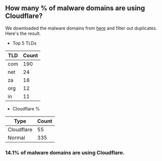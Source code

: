 ## How many % of malware domains are using Cloudflare?


We downloaded the malware domains from [here](https://urlhaus.abuse.ch) and filter out duplicates.
Here's the result.


[//]: # (start replacement)


- Top 5 TLDs

| TLD | Count |
| --- | --- |
| com | 190 |
| net | 24 |
| za | 18 |
| org | 12 |
| in | 11 |


- Cloudflare %

| Type | Count |
| --- | --- |
| Cloudflare | 55 |
| Normal | 335 |


### 14.1% of malware domains are using Cloudflare.